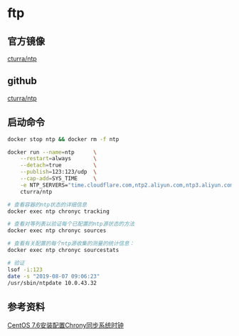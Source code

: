 # ftp

## 官方镜像

[cturra/ntp](https://hub.docker.com/r/cturra/ntp)

## github

[cturra/ntp](https://github.com/cturra/docker-ntp)

## 启动命令

```sh
docker stop ntp && docker rm -f ntp

docker run --name=ntp      \
    --restart=always       \
    --detach=true          \
    --publish=123:123/udp  \
    --cap-add=SYS_TIME     \
    -e NTP_SERVERS="time.cloudflare.com,ntp2.aliyun.com,ntp3.aliyun.com,ntp4.aliyun.com" \
    cturra/ntp

# 查看容器的ntp状态的详细信息
docker exec ntp chronyc tracking

# 查看对等列表以验证每个已配置的ntp源状态的方法
docker exec ntp chronyc sources

# 查看有关配置的每个ntp源收集的测量的统计信息：
docker exec ntp chronyc sourcestats

# 验证
lsof -i:123
date -s "2019-08-07 09:06:23"
/usr/sbin/ntpdate 10.0.43.32
```

## 参考资料

[CentOS 7.6安装配置Chrony同步系统时钟](https://blog.51cto.com/qiuyue/2344678)
